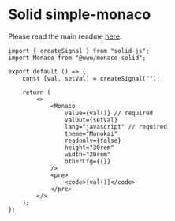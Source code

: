 # Solid simple-monaco

Please read the main readme [here](https://github.com/uwu/simple-monaco).

```tsx
import { createSignal } from "solid-js";
import Monaco from "@uwu/monaco-solid";

export default () => {
	const [val, setVal] = createSignal("");

	return (
		<>
			<Monaco
				value={val()} // required
				valOut={setVal}
				lang="javascript" // required
				theme="Monokai"
				readonly={false}
				height="30rem"
				width="20rem"
				otherCfg={{}}
			/>
			<pre>
				<code>{val()}</code>
			</pre>
		</>
	);
};
```
